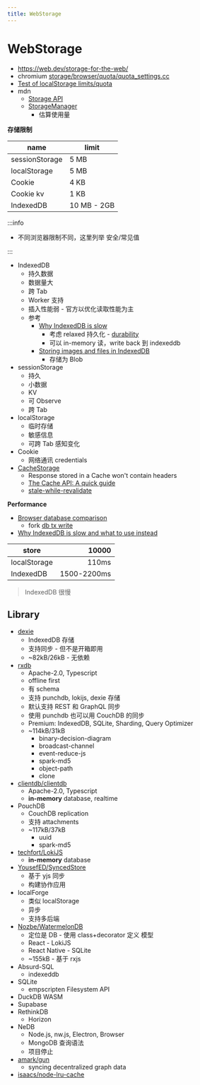 ```yaml
---
title: WebStorage
---
```


# WebStorage

- https://web.dev/storage-for-the-web/
- chromium [storage/browser/quota/quota_settings.cc](https://chromium.googlesource.com/chromium/src/+/refs/heads/main/storage/browser/quota/quota_settings.cc)
- [Test of localStorage limits/quota](https://arty.name/localstorage.html)
- mdn
  - [Storage API](https://developer.mozilla.org/en-US/docs/Web/API/Storage_API)
  - [StorageManager](https://developer.mozilla.org/en-US/docs/Web/API/StorageManager)
    - 估算使用量

**存储限制**

| name           | limit       |
| -------------- | ----------- |
| sessionStorage | 5 MB        |
| localStorage   | 5 MB        |
| Cookie         | 4 KB        |
| Cookie kv      | 1 KB        |
| IndexedDB      | 10 MB - 2GB |

:::info

- 不同浏览器限制不同，这里列举 安全/常见值

:::

- IndexedDB
  - 持久数据
  - 数据量大
  - 跨 Tab
  - Worker 支持
  - 插入性能弱 - 官方以优化读取性能为主
  - 参考
    - [Why IndexedDB is slow](https://rxdb.info/slow-indexeddb.html)
      - 考虑 relaxed 持久化 - [durability](https://developer.mozilla.org/en-US/docs/Web/API/IDBTransaction/durability)
      - 可以 in-memory 读，write back 到 indexeddb
    - [Storing images and files in IndexedDB](https://hacks.mozilla.org/2012/02/storing-images-and-files-in-indexeddb/)
      - 存储为 Blob
- sessionStorage
  - 持久
  - 小数据
  - KV
  - 可 Observe
  - 跨 Tab
- localStorage
  - 临时存储
  - 敏感信息
  - 可跨 Tab 感知变化
- Cookie
  - 网络通讯 credentials
- [CacheStorage](https://developer.mozilla.org/en-US/docs/Web/API/Cache)
  - Response stored in a Cache won't contain headers
  - [The Cache API: A quick guide](https://web.dev/cache-api-quick-guide/)
  - [stale-while-revalidate](https://www.mnot.net/blog/2007/12/12/stale)

**Performance**

- [Browser database comparison](https://nolanlawson.github.io/database-comparison/)
  - fork [db tx write](https://pubkey.github.io/client-side-databases/database-comparison/index.html)
- [Why IndexedDB is slow and what to use instead](https://rxdb.info/slow-indexeddb.html)

| store        |       10000 |
| ------------ | ----------: |
| localStorage |       110ms |
| IndexedDB    | 1500-2200ms |

> IndexedDB 很慢

## Library

- [dexie](../script/lib/dexie.md)
  - IndexedDB 存储
  - 支持同步 - 但不是开箱即用
  - ~82kB/26kB - 无依赖
- [rxdb](https://github.com/pubkey/rxdb)
  - Apache-2.0, Typescript
  - offline first
  - 有 schema
  - 支持 punchdb, lokijs, dexie 存储
  - 默认支持 REST 和 GraphQL 同步
  - 使用 punchdb 也可以用 CouchDB 的同步
  - Premium: IndexedDB, SQLite, Sharding, Query Optimizer
  - ~114kB/31kB
    - binary-decision-diagram
    - broadcast-channel
    - event-reduce-js
    - spark-md5
    - object-path
    - clone
- [clientdb/clientdb](https://github.com/clientdb/clientdb)
  - Apache-2.0, Typescript
  - **in-memory** database, realtime
- PouchDB
  - CouchDB replication
  - 支持 attachments
  - ~117kB/37kB
    - uuid
    - spark-md5
- [techfort/LokiJS](https://github.com/techfort/LokiJS)
  - **in-memory** database
- [YousefED/SyncedStore](https://github.com/YousefED/SyncedStore)
  - 基于 yjs 同步
  - 构建协作应用
- localForge
  - 类似 localStorage
  - 异步
  - 支持多后端
- [Nozbe/WatermelonDB](https://github.com/Nozbe/WatermelonDB)
  - 定位是 DB - 使用 class+decorator 定义 模型
  - React - LokiJS
  - React Native - SQLite
  - ~155kB - 基于 rxjs
- Absurd-SQL
  - indexeddb
- SQLite
  - empscripten Filesystem API
- DuckDB WASM
- Supabase
- RethinkDB
  - Horizon
- NeDB
  - Node.js, nw.js, Electron, Browser
  - MongoDB 查询语法
  - 项目停止
- [amark/gun](https://github.com/amark/gun)
  - syncing decentralized graph data
- [isaacs/node-lru-cache](https://github.com/isaacs/node-lru-cache)
